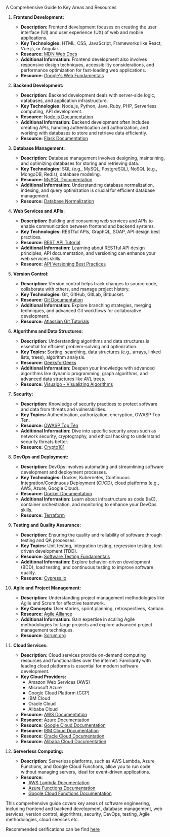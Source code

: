 A Comprehensive Guide to Key Areas and Resources

1. **Frontend Development:**
   - **Description:** Frontend development focuses on creating the user interface (UI) and user experience (UX) of web and mobile applications.
   - **Key Technologies:** HTML, CSS, JavaScript, Frameworks like React, Vue.js, or Angular.
   - **Resource:** [MDN Web Docs](https://developer.mozilla.org/en-US/)
   - **Additional Information:** Frontend development also involves responsive design techniques, accessibility considerations, and performance optimization for fast-loading web applications.
   - **Resource:** [Google's Web Fundamentals](https://developers.google.com/web/fundamentals)

2. **Backend Development:**
   - **Description:** Backend development deals with server-side logic, databases, and application infrastructure.
   - **Key Technologies:** Node.js, Python, Java, Ruby, PHP, Serverless computing, API development.
   - **Resource:** [Node.js Documentation](https://nodejs.org/en/docs/)
   - **Additional Information:** Backend development often includes creating APIs, handling authentication and authorization, and working with databases to store and retrieve data efficiently.
   - **Resource:** [Flask Documentation](https://flask.palletsprojects.com/en/2.1.x/)

3. **Database Management:**
   - **Description:** Database management involves designing, maintaining, and optimizing databases for storing and retrieving data.
   - **Key Technologies:** SQL (e.g., MySQL, PostgreSQL), NoSQL (e.g., MongoDB, Redis), database modeling.
   - **Resource:** [MySQL Documentation](https://dev.mysql.com/doc/)
   - **Additional Information:** Understanding database normalization, indexing, and query optimization is crucial for efficient database management.
   - **Resource:** [Database Normalization](https://en.wikipedia.org/wiki/Database_normalization)

4. **Web Services and APIs:**
   - **Description:** Building and consuming web services and APIs to enable communication between frontend and backend systems.
   - **Key Technologies:** RESTful APIs, GraphQL, SOAP, API design best practices.
   - **Resource:** [REST API Tutorial](https://www.restapitutorial.com/)
   - **Additional Information:** Learning about RESTful API design principles, API documentation, and versioning can enhance your web services skills.
   - **Resource:** [API Versioning Best Practices](https://restfulapi.net/versioning/)

5. **Version Control:**
   - **Description:** Version control helps track changes to source code, collaborate with others, and manage project history.
   - **Key Technologies:** Git, GitHub, GitLab, Bitbucket.
   - **Resource:** [Git Documentation](https://git-scm.com/doc)
   - **Additional Information:** Explore branching strategies, merging techniques, and advanced Git workflows for collaborative development.
   - **Resource:** [Atlassian Git Tutorials](https://www.atlassian.com/git/tutorials)

6. **Algorithms and Data Structures:**
   - **Description:** Understanding algorithms and data structures is essential for efficient problem-solving and optimization.
   - **Key Topics:** Sorting, searching, data structures (e.g., arrays, linked lists, trees), algorithm analysis.
   - **Resource:** [GeeksforGeeks](https://www.geeksforgeeks.org/)
   - **Additional Information:** Deepen your knowledge with advanced algorithms like dynamic programming, graph algorithms, and advanced data structures like AVL trees.
   - **Resource:** [Visualgo - Visualizing Algorithms](https://visualgo.net/en)

7. **Security:**
   - **Description:** Knowledge of security practices to protect software and data from threats and vulnerabilities.
   - **Key Topics:** Authentication, authorization, encryption, OWASP Top Ten.
   - **Resource:** [OWASP Top Ten](https://owasp.org/www-project-top-ten/)
   - **Additional Information:** Dive into specific security areas such as network security, cryptography, and ethical hacking to understand security threats better.
   - **Resource:** [Crypto101](https://crypto101.io/)

8. **DevOps and Deployment:**
   - **Description:** DevOps involves automating and streamlining software development and deployment processes.
   - **Key Technologies:** Docker, Kubernetes, Continuous Integration/Continuous Deployment (CI/CD), cloud platforms (e.g., AWS, Azure, Google Cloud).
   - **Resource:** [Docker Documentation](https://docs.docker.com/)
   - **Additional Information:** Learn about infrastructure as code (IaC), container orchestration, and monitoring to enhance your DevOps skills.
   - **Resource:** [Terraform](https://www.terraform.io/)

9. **Testing and Quality Assurance:**
   - **Description:** Ensuring the quality and reliability of software through testing and QA processes.
   - **Key Topics:** Unit testing, integration testing, regression testing, test-driven development (TDD).
   - **Resource:** [Software Testing Fundamentals](https://softwaretestingfundamentals.com/)
   - **Additional Information:** Explore behavior-driven development (BDD), load testing, and continuous testing to improve software quality.
   - **Resource:** [Cypress.io](https://www.cypress.io/)

10. **Agile and Project Management:**
    - **Description:** Understanding project management methodologies like Agile and Scrum for effective teamwork.
    - **Key Concepts:** User stories, sprint planning, retrospectives, Kanban.
    - **Resource:** [Agile Alliance](https://www.agilealliance.org/)
    - **Additional Information:** Gain expertise in scaling Agile methodologies for large projects and explore advanced project management techniques.
    - **Resource:** [Scrum.org](https://www.scrum.org/)

11. **Cloud Services:**
    - **Description:** Cloud services provide on-demand computing resources and functionalities over the internet. Familiarity with leading cloud platforms is essential for modern software development.
    - **Key Cloud Providers:**
       - Amazon Web Services (AWS)
       - Microsoft Azure
       - Google Cloud Platform (GCP)
       - IBM Cloud
       - Oracle Cloud
       - Alibaba Cloud
    - **Resource:** [AWS Documentation](https://docs.aws.amazon.com/)
    - **Resource:** [Azure Documentation](https://docs.microsoft.com/en-us/azure/)
    - **Resource:** [Google Cloud Documentation](https://cloud.google.com/docs)
    - **Resource:** [IBM Cloud Documentation](https://cloud.ibm.com/docs)
    - **Resource:** [Oracle Cloud Documentation](https://docs.oracle.com/en/cloud/)
    - **Resource:** [Alibaba Cloud Documentation](https://www.alibabacloud.com/help)

12. **Serverless Computing:**
    - **Description:** Serverless platforms, such as AWS Lambda, Azure Functions, and Google Cloud Functions, allow you to run code without managing servers, ideal for event-driven applications.
    - **Resource:** 
       - [AWS Lambda Documentation](https://docs.aws.amazon.com/lambda/)
       - [Azure Functions Documentation](https://docs.microsoft.com/en-us/azure/azure-functions/)
       - [Google Cloud Functions Documentation](https://cloud.google.com/functions/docs)

This comprehensive guide covers key areas of software engineering, including frontend and backend development, database management, web services, version control, algorithms, security, DevOps, testing, Agile methodologies, cloud services etc. 

Recommended cerifications can be find [here](./Certification.md)
